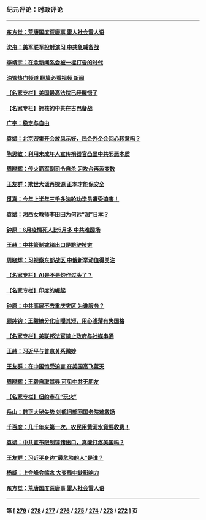 ### 纪元评论：时政评论
---
#### [东方觉：荒唐国度荒唐事 雷人社会雷人语](../../pages/nsc1025/n14031471.md?07110330) 
#### [沈舟：美军联军投射演习 中共急喊备战](../../pages/nsc1025/n14031165.md?07110330) 
#### [李靖宇：在念新闻系会被一棍打昏的时代](../../pages/nsc1025/n14031118.md?07110330) 
#### [油管热门频道 翻墙必看视频 新闻](ok?07110330)
#### [【名家专栏】美国最高法院已经醒悟了](../../pages/nsc1025/n14030755.md?07110330) 
#### [【名家专栏】拥核的中共在古巴备战](../../pages/nsc1025/n14028811.md?07110330) 
#### [广宇：稳定与自由](../../pages/nsc1025/n14031047.md?07110330) 
#### [袁斌：北京密集开会放风示好，民企外企会回心转意吗？](../../pages/nsc1025/n14031031.md?07110330) 
#### [陈思敏：利用未成年人宣传捐器官凸显中共邪恶本质](../../pages/nsc1025/n14031022.md?07110330) 
#### [周晓辉：传火箭军副司令自杀 习攻台再添变数](../../pages/nsc1025/n14030835.md?07110330) 
#### [王友群：欺世大谎再探源 正本才能保安全](../../pages/nsc1025/n14030533.md?07110330) 
#### [觅真：今年上半年三千多法轮功学员遭受迫害！](../../pages/nsc1025/n14030729.md?07110330) 
#### [袁斌：湘西女教师李田田为何远“润”日本？](../../pages/nsc1025/n14030711.md?07110330) 
#### [钟原：6月疫情死人比5月多 中共难圆场](../../pages/nsc1025/n14030525.md?07110330) 
#### [王赫：中共管制镓锗出口是黔驴技穷](../../pages/nsc1025/n14030447.md?07110330) 
#### [周晓辉：习视察东部战区 中俄新举动值得关注](../../pages/nsc1025/n14030412.md?07110330) 
#### [【名家专栏】AI是不是炒作过头了？](../../pages/nsc1025/n14030311.md?07110330) 
#### [【名家专栏】印度的崛起](../../pages/nsc1025/n14027418.md?07110330) 
#### [钟原：中共高层不去重庆灾区 为谁服务？](../../pages/nsc1025/n14029911.md?07110330) 
#### [颜纯钩：王毅搞分化自曝其短，用心浅薄有失国格](../../pages/nsc1025/n14029817.md?07110330) 
#### [【名家专栏】美联邦法官禁止政府与社媒串通](../../pages/nsc1025/n14029628.md?07110330) 
#### [王赫：习近平与普京关系微妙](../../pages/nsc1025/n14029370.md?07110330) 
#### [王友群：在中国饱受迫害 在美国高飞蓝天](../../pages/nsc1025/n14029078.md?07110330) 
#### [周晓辉：王毅自取其辱 可见中共无朋友](../../pages/nsc1025/n14029065.md?07110330) 
#### [【名家专栏】纽约市在“玩火”](../../pages/nsc1025/n14027244.md?07110330) 
#### [岳山：韩正大秘失势 刘鹤旧部回国务院难救场](../../pages/nsc1025/n14028683.md?07110330) 
#### [千百度：几千年来第一次，农民用黄河水竟要收费！](../../pages/nsc1025/n14028717.md?07110330) 
#### [袁斌：中共宣布限制镓锗出口，真能打疼美国吗？](../../pages/nsc1025/n14028696.md?07110330) 
#### [王友群：习近平身边“最危险的人”是谁？](../../pages/nsc1025/n14028336.md?07110330) 
#### [杨威：上合峰会缩水 大变局中缺影响力](../../pages/nsc1025/n14028404.md?07110330) 
#### [东方觉：荒唐国度荒唐事 雷人社会雷人语](../../pages/nsc1025/n14028394.md?07110330) 

---
#### 第 [ [279](./279.md?07110330) / [278](./278.md?07110330) / [277](./277.md?07110330) / [276](./276.md?07110330) / [275](./275.md?07110330) / [274](./274.md?07110330) / [273](./273.md?07110330) / [272](./272.md?07110330) ] 页
